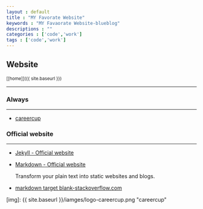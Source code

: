 ```yaml
---
layout : default
title : "MY Favorate Website"
keywords : "MY Favaorate Website-blueblog"
descriptions : ""
categories : ['code','work']
tags : ['code','work']
---
```


## Website

<small>[\[home\]]({{ site.baseurl }})</small>
 
---

### Always

---

-	<a href="http://www.careercup.com">careercup</a>

### Official website

---

-	[Jekyll - Official website][t1]
-	[Markdown - Official website][t2]
 
	Transform your plain text into static websites and blogs.
	
-	<a href="http://stackoverflow.com/questions/4425198/markdown-target-blank" target="_blank">markdown target blank-stackoverflow.com</a>


[t1]: http://jekyllrb.com/ "Jekyll"
[t2]: http://daringfireball.net/projects/markdown/ "Markdown"

[img]: {{ site.baseurl }}/iamges/logo-careercup.png "careercup" 
